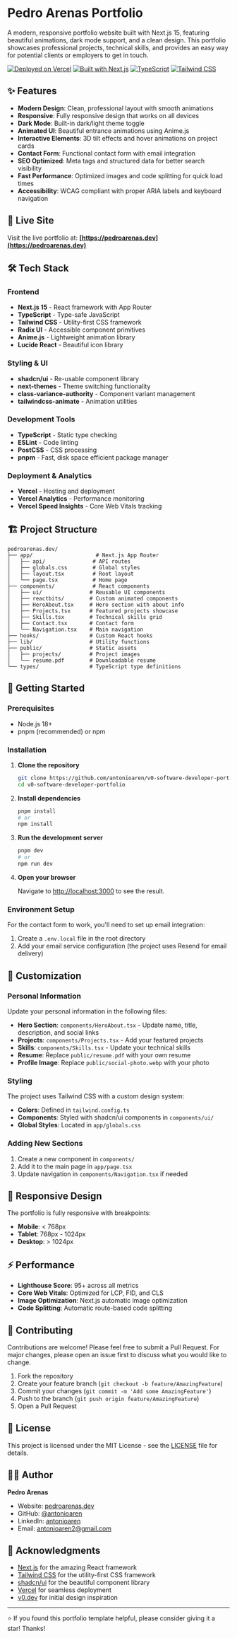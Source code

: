 # Pedro Arenas Portfolio

A modern, responsive portfolio website built with Next.js 15, featuring beautiful animations, dark mode support, and a clean design. This portfolio showcases professional projects, technical skills, and provides an easy way for potential clients or employers to get in touch.

[![Deployed on Vercel](https://img.shields.io/badge/Deployed%20on-Vercel-black?style=for-the-badge&logo=vercel)](https://vercel.com/antonioaren-projects/v0-software-developer-portfolio)
[![Built with Next.js](https://img.shields.io/badge/Built%20with-Next.js-black?style=for-the-badge&logo=next.js)](https://nextjs.org/)
[![TypeScript](https://img.shields.io/badge/TypeScript-007ACC?style=for-the-badge&logo=typescript&logoColor=white)](https://www.typescriptlang.org/)
[![Tailwind CSS](https://img.shields.io/badge/Tailwind_CSS-38B2AC?style=for-the-badge&logo=tailwind-css&logoColor=white)](https://tailwindcss.com/)

## ✨ Features

- **Modern Design**: Clean, professional layout with smooth animations
- **Responsive**: Fully responsive design that works on all devices
- **Dark Mode**: Built-in dark/light theme toggle
- **Animated UI**: Beautiful entrance animations using Anime.js
- **Interactive Elements**: 3D tilt effects and hover animations on project cards
- **Contact Form**: Functional contact form with email integration
- **SEO Optimized**: Meta tags and structured data for better search visibility
- **Fast Performance**: Optimized images and code splitting for quick load times
- **Accessibility**: WCAG compliant with proper ARIA labels and keyboard navigation

## 🚀 Live Site

Visit the live portfolio at: **[https://pedroarenas.dev](https://pedroarenas.dev)**

## 🛠️ Tech Stack

### Frontend
- **Next.js 15** - React framework with App Router
- **TypeScript** - Type-safe JavaScript
- **Tailwind CSS** - Utility-first CSS framework
- **Radix UI** - Accessible component primitives
- **Anime.js** - Lightweight animation library
- **Lucide React** - Beautiful icon library

### Styling & UI
- **shadcn/ui** - Re-usable component library
- **next-themes** - Theme switching functionality
- **class-variance-authority** - Component variant management
- **tailwindcss-animate** - Animation utilities

### Development Tools
- **TypeScript** - Static type checking
- **ESLint** - Code linting
- **PostCSS** - CSS processing
- **pnpm** - Fast, disk space efficient package manager

### Deployment & Analytics
- **Vercel** - Hosting and deployment
- **Vercel Analytics** - Performance monitoring
- **Vercel Speed Insights** - Core Web Vitals tracking

## 🏗️ Project Structure

```
pedroarenas.dev/
├── app/                    # Next.js App Router
│   ├── api/               # API routes
│   ├── globals.css        # Global styles
│   ├── layout.tsx         # Root layout
│   └── page.tsx           # Home page
├── components/            # React components
│   ├── ui/               # Reusable UI components
│   ├── reactbits/        # Custom animated components
│   ├── HeroAbout.tsx     # Hero section with about info
│   ├── Projects.tsx      # Featured projects showcase
│   ├── Skills.tsx        # Technical skills grid
│   ├── Contact.tsx       # Contact form
│   └── Navigation.tsx    # Main navigation
├── hooks/                # Custom React hooks
├── lib/                  # Utility functions
├── public/               # Static assets
│   ├── projects/         # Project images
│   └── resume.pdf        # Downloadable resume
└── types/                # TypeScript type definitions
```

## 🚀 Getting Started

### Prerequisites

- Node.js 18+ 
- pnpm (recommended) or npm

### Installation

1. **Clone the repository**
   ```bash
   git clone https://github.com/antonioaren/v0-software-developer-portfolio.git
   cd v0-software-developer-portfolio
   ```

2. **Install dependencies**
   ```bash
   pnpm install
   # or
   npm install
   ```

3. **Run the development server**
   ```bash
   pnpm dev
   # or
   npm run dev
   ```

4. **Open your browser**
   
   Navigate to [http://localhost:3000](http://localhost:3000) to see the result.

### Environment Setup

For the contact form to work, you'll need to set up email integration:

1. Create a `.env.local` file in the root directory
2. Add your email service configuration (the project uses Resend for email delivery)

## 🎨 Customization

### Personal Information

Update your personal information in the following files:

- **Hero Section**: `components/HeroAbout.tsx` - Update name, title, description, and social links
- **Projects**: `components/Projects.tsx` - Add your featured projects
- **Skills**: `components/Skills.tsx` - Update your technical skills
- **Resume**: Replace `public/resume.pdf` with your own resume
- **Profile Image**: Replace `public/social-photo.webp` with your photo

### Styling

The project uses Tailwind CSS with a custom design system:

- **Colors**: Defined in `tailwind.config.ts`
- **Components**: Styled with shadcn/ui components in `components/ui/`
- **Global Styles**: Located in `app/globals.css`

### Adding New Sections

1. Create a new component in `components/`
2. Add it to the main page in `app/page.tsx`
3. Update navigation in `components/Navigation.tsx` if needed

## 📱 Responsive Design

The portfolio is fully responsive with breakpoints:
- **Mobile**: < 768px
- **Tablet**: 768px - 1024px
- **Desktop**: > 1024px

## ⚡ Performance

- **Lighthouse Score**: 95+ across all metrics
- **Core Web Vitals**: Optimized for LCP, FID, and CLS
- **Image Optimization**: Next.js automatic image optimization
- **Code Splitting**: Automatic route-based code splitting

## 🤝 Contributing

Contributions are welcome! Please feel free to submit a Pull Request. For major changes, please open an issue first to discuss what you would like to change.

1. Fork the repository
2. Create your feature branch (`git checkout -b feature/AmazingFeature`)
3. Commit your changes (`git commit -m 'Add some AmazingFeature'`)
4. Push to the branch (`git push origin feature/AmazingFeature`)
5. Open a Pull Request

## 📄 License

This project is licensed under the MIT License - see the [LICENSE](LICENSE) file for details.

## 👨‍💻 Author

**Pedro Arenas**
- Website: [pedroarenas.dev](https://pedroarenas.dev)
- GitHub: [@antonioaren](https://github.com/antonioaren)
- LinkedIn: [antonioaren](https://linkedin.com/in/antonioaren)
- Email: antonioaren2@gmail.com

## 🙏 Acknowledgments

- [Next.js](https://nextjs.org/) for the amazing React framework
- [Tailwind CSS](https://tailwindcss.com/) for the utility-first CSS framework
- [shadcn/ui](https://ui.shadcn.com/) for the beautiful component library
- [Vercel](https://vercel.com/) for seamless deployment
- [v0.dev](https://v0.dev/) for initial design inspiration

---

⭐ If you found this portfolio template helpful, please consider giving it a star!
Thanks!